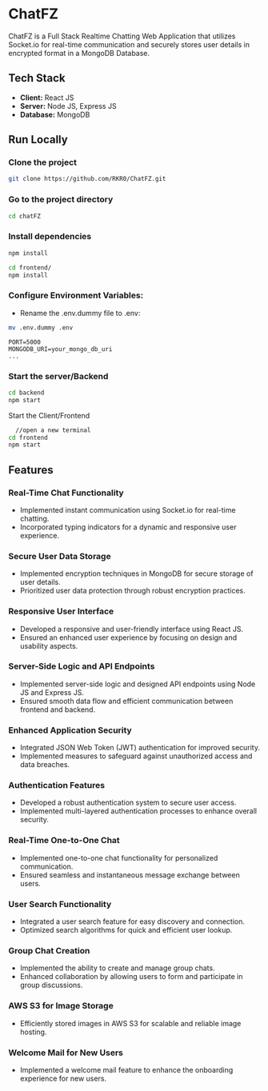 # ChatFZ

ChatFZ is a Full Stack Realtime Chatting Web Application that utilizes Socket.io for real-time communication and securely stores user details in encrypted format in a MongoDB Database.

## Tech Stack

- **Client:** React JS
- **Server:** Node JS, Express JS
- **Database:** MongoDB


## Run Locally

### Clone the project

```bash
git clone https://github.com/RKR0/ChatFZ.git
```

### Go to the project directory

```bash
cd chatFZ
```

### Install dependencies

```bash
npm install
```

```bash
cd frontend/
npm install
```

### Configure Environment Variables:
- Rename the .env.dummy file to .env:
```bash
mv .env.dummy .env
```
```dotenv
PORT=5000
MONGODB_URI=your_mongo_db_uri
...
```


### Start the server/Backend
```bash
cd backend
npm start

```
Start the Client/Frontend

```bash
  //open a new terminal
cd frontend
npm start
```

  
## Features

### Real-Time Chat Functionality
- Implemented instant communication using Socket.io for real-time chatting.
- Incorporated typing indicators for a dynamic and responsive user experience.

### Secure User Data Storage
- Implemented encryption techniques in MongoDB for secure storage of user details.
- Prioritized user data protection through robust encryption practices.

### Responsive User Interface
- Developed a responsive and user-friendly interface using React JS.
- Ensured an enhanced user experience by focusing on design and usability aspects.

### Server-Side Logic and API Endpoints
- Implemented server-side logic and designed API endpoints using Node JS and Express JS.
- Ensured smooth data flow and efficient communication between frontend and backend.

### Enhanced Application Security
- Integrated JSON Web Token (JWT) authentication for improved security.
- Implemented measures to safeguard against unauthorized access and data breaches.

### Authentication Features
- Developed a robust authentication system to secure user access.
- Implemented multi-layered authentication processes to enhance overall security.

### Real-Time One-to-One Chat
- Implemented one-to-one chat functionality for personalized communication.
- Ensured seamless and instantaneous message exchange between users.

### User Search Functionality
- Integrated a user search feature for easy discovery and connection.
- Optimized search algorithms for quick and efficient user lookup.

### Group Chat Creation
- Implemented the ability to create and manage group chats.
- Enhanced collaboration by allowing users to form and participate in group discussions.

### AWS S3 for Image Storage
- Efficiently stored images in AWS S3 for scalable and reliable image hosting.

### Welcome Mail for New Users
- Implemented a welcome mail feature to enhance the onboarding experience for new users.

